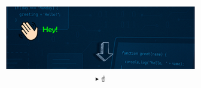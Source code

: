 
![Bienvenido a mi perfil](bannergif.gif)

<details>
<summary align="center"> 
☝
</summary>

<br />
<p align="center"> Hola! soy Jairo 👋</p>

<br />
<p align="center">
 Programador Junior con conocimientos básicos en ingeniería, me encanta la resolución de problemas, buscar soluciones eficientes y </p>
<h3 align="center"> ¡Disfrutar del proceso! 💪 </h3>



<p align="center">
 Comencé estudiando Ingeniería Eléctrica en 2016, ya que una de mis pasiones son las matemáticas, la física y la resolución de problemas. Tras años de estudio y dedicación y varias asignaturas que involucraban programación,
</p>
<h3 align="center">
¡Quedé fascinado por la programación!
Así encontré mi vocación, la programación.
</h3>


<br />
<div style="display: inline-block; text-align: left; max-width: 300px;">
 <h3>🚀 Lenguajes 🚀</h3> 

- ☕ Java  
- 🌐 HTML  
- 🎨 CSS  
- 🗄️ MySQL  

<h3>🛠️ Tecnologías 🛠️</h3>

- 🧩 VS Code  
- 🐙 Git / GitHub  
- 🎨 Photoshop (Básico)
</div>
</details>

